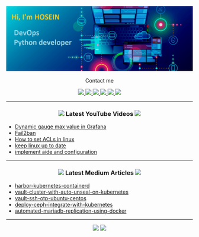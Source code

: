 
<img src="https://github.com/hosein-yousefii/hosein-yousefii/blob/main/hosein.png" alt="center">



<p align="center">
Contact me
</p>

<p align="center">
<a href= "https://github.com/hosein-yousefii/"> 
<img src="https://img.icons8.com/material-outlined/30/689d6a/source-code.png"/> 
</a>
  
<a href= "https://www.linkedin.com/in/hoseinyousefi/">
<img src="https://img.icons8.com/material-outlined/30/689d6a/linkedin.png" />
</a>
  
<a href="https://www.youtube.com/channel/UCfDS69C37-HdnNfu0yQv8iA">
<img src="https://img.icons8.com/material-outlined/30/689d6a/youtube-play.png"/>
</a>

<a href="http://www.slashgeek.ir">
<img src="https://img.icons8.com/material-outlined/30/689d6a/parse-from-clipboard.png"/>
</a>

<a href="mailto:yousefi.hosein.o@gmail.com">
<img src="https://img.icons8.com/ios-glyphs/30/689d6a/physics.png"/>
</a>

<a href="https://medium.com/@hosein.yousefi">
<img src="https://img.icons8.com/ios-filled/30/689d6a/medium-new.png"/>
</a>
  
</p>

---
  
<h3 align="center"><a href="https://www.youtube.com/channel/UCfDS69C37-HdnNfu0yQv8iA"><img src="https://img.icons8.com/material-outlined/30/689d6a/youtube-play.png"/></a> Latest YouTube Videos <a href="https://www.youtube.com/channel/UCfDS69C37-HdnNfu0yQv8iA"><img src="https://img.icons8.com/material-outlined/30/689d6a/youtube-play.png"/></a></h3>

<!-- YOUTUBE:START -->
- [Dynamic gauge max value in Grafana](https://youtu.be/YwVAzA4ZgHU)
- [Fail2ban](https://youtu.be/JqlQzKa-fR8)
- [How to set ACLs in linux](https://youtu.be/VpuDHWYbcYc)
- [keep linux up to date](https://youtu.be/zJ2hv47zQWw)
- [implement aide and configuration](https://youtu.be/jyeIJqmqUuw)
<!-- YOUTUBE:END -->

---

<h3 align="center"><a href="https://medium.com/@hosein.yousefi"><img src="https://img.icons8.com/ios-filled/30/689d6a/medium-new.png"/></a> Latest Medium Articles <a href="https://medium.com/@hosein.yousefi"><img src="https://img.icons8.com/ios-filled/30/689d6a/medium-new.png"/></a></h3>


<!-- ARTICLES:START -->
- [harbor-kubernetes-containerd](https://medium.com/@hosein.yousefi/harbor-kubernetes-containerd-c1f98782375e)
- [vault-cluster-with-auto-unseal-on-kubernetes](https://itnext.io/vault-cluster-with-auto-unseal-on-kubernetes-8e469f9cdcfd)
- [vault-ssh-otp-ubuntu-centos](https://blog.devops.dev/vault-ssh-otp-ubuntu-centos-964efa1e5082)
- [deploy-ceph-integrate-with-kubernetes](https://itnext.io/deploy-ceph-integrate-with-kubernetes-9f88097e605)
- [automated-mariadb-replication-using-docker](https://blog.devgenius.io/automated-mariadb-replication-using-docker-a585defcc047)
<!-- ARTICLES:END -->

---

<p align="center">

  <img height="50%" width="auto" src ="https://github-readme-stats.vercel.app/api/top-langs/?username=hosein-yousefii&layout=compact&hide_border=true&theme=darcula&bg_color=00000000&langs_count=6&hide=jupyter%20notebook,tex,css,php">
  
  <img src ="https://github-readme-streak-stats.herokuapp.com?user=hosein-yousefii&theme=darcula&hide_border=true&background=FFFFFF00">
  
</p>





